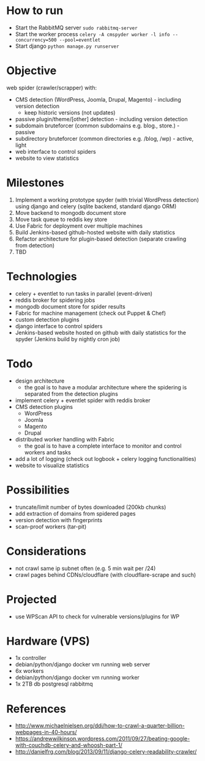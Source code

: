 #  How to run
- Start the RabbitMQ server `sudo rabbitmq-server`
- Start the worker process `celery -A cmspyder worker -l info --concurrency=500 --pool=eventlet`
- Start django `python manage.py runserver`

# Objective
web spider (crawler/scrapper) with:
- CMS detection (WordPress, Joomla, Drupal, Magento) - including version detection
    - keep historic versions (not updates)
- passive plugin/theme/[other] detection - including version detection
- subdomain bruteforcer (common subdomains e.g. blog., store.) - passive
- subdirectory bruteforcer (common directories e.g. /blog, /wp) - active, light
- web interface to control spiders
- website to view statistics

# Milestones
1. Implement a working prototype spyder (with trivial WordPress detection) using django and celery (sqlite backend, standard django ORM)
2. Move backend to mongodb document store
3. Move task queue to reddis key store
4. Use Fabric for deployment over multiple machines
5. Build Jenkins-based github-hosted website with daily statistics
6. Refactor architecture for plugin-based detection (separate crawling from detection)
7. TBD

# Technologies
- celery + eventlet to run tasks in parallel (event-driven)
- reddis broker for spidering jobs
- mongodb document store for spider results
- Fabric for machine management (check out Puppet & Chef)
- custom detection plugins
- django interface to control spiders
- Jenkins-based website hosted on github with daily statistics for the spyder (Jenkins build by nightly cron job)

# Todo
- design architecture
    - the goal is to have a modular architecture where the spidering is separated from
      the detection plugins
- implement celery + eventlet spider with reddis broker
- CMS detection plugins
	- WordPress
	- Joomla
	- Magento
	- Drupal
- distributed worker handling with Fabric
    - the goal is to have a complete interface to monitor and control workers and tasks
- add a lot of logging (check out logbook + celery logging functionalities)
- website to visualize statistics

# Possibilities
- truncate/limit number of bytes downloaded (200kb chunks)
- add extraction of domains from spidered pages
- version detection with fingerprints
- scan-proof workers (tar-pit)

# Considerations
- not crawl same ip subnet often (e.g. 5 min wait per /24)
- crawl pages behind CDNs/cloudflare (with cloudflare-scrape and such)

# Projected
- use WPScan API to check for vulnerable versions/plugins for WP

# Hardware (VPS)
- 1x controller
 - debian/python/django docker vm running web server
- 6x workers
 - debian/python/django docker vm running worker   
- 1x 2TB db
    postgresql
    rabbitmq

# References
- http://www.michaelnielsen.org/ddi/how-to-crawl-a-quarter-billion-webpages-in-40-hours/
- https://andrewwilkinson.wordpress.com/2011/09/27/beating-google-with-couchdb-celery-and-whoosh-part-1/
- http://danielfrg.com/blog/2013/09/11/django-celery-readability-crawler/

